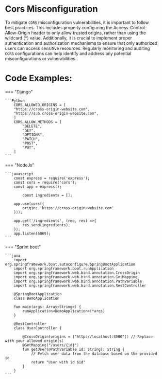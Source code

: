 
# Cors Misconfiguration

To mitigate `CORS` misconfiguration vulnerabilities, it is important to follow best practices. This includes properly configuring the Access-Control-Allow-Origin header to only allow trusted origins, rather than using the wildcard (*) value. Additionally, it is crucial to implement proper authentication and authorization mechanisms to ensure that only authorized users can access sensitive resources. Regularly monitoring and auditing `CORS` configurations can help identify and address any potential misconfigurations or vulnerabilities.

# Code Examples:

=== "Django"

    ```Python
        CORS_ALLOWED_ORIGINS = [
        "https://cross-origin-website.com",
        "https://sub.cross-origin-website.com",
        ]
        CORS_ALLOW_METHODS = [
            "DELETE",
            "GET",
            "OPTIONS",
            "PATCH",
            "POST",
            "PUT",
        ]
    ```

=== "NodeJs"

    ```javascript
        const express = require('express');
        const cors = require('cors');
        const app = express();

            const ingredients = [];

        app.use(cors({
            origin: 'https://cross-origin-website.com'
        }));

        app.get('/ingredients', (req, res) =>{
            res.send(ingredients);
        });
        app.listen(6069);
    ```


=== "Sprint boot"

    ```java
        import org.springframework.boot.autoconfigure.SpringBootApplication
        import org.springframework.boot.runApplication
        import org.springframework.web.bind.annotation.CrossOrigin
        import org.springframework.web.bind.annotation.GetMapping
        import org.springframework.web.bind.annotation.PathVariable
        import org.springframework.web.bind.annotation.RestController
        
        @SpringBootApplication
        class DemoApplication
        
        fun main(args: Array<String>) {
            runApplication<DemoApplication>(*args)
        }
        
        @RestController
        class UserController {
        
            @CrossOrigin(origins = ["http://localhost:8080"]) // Replace with your allowed origin(s)
            @GetMapping("/users/{id}")
            fun getUser(@PathVariable id: String): String {
                // Fetch user data from the database based on the provided id
                return "User with id $id"
            }
        }
    ```
